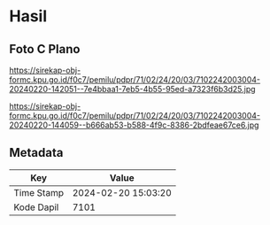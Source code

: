 # Hasil

## Foto C Plano

https://sirekap-obj-formc.kpu.go.id/f0c7/pemilu/pdpr/71/02/24/20/03/7102242003004-20240220-142051--7e4bbaa1-7eb5-4b55-95ed-a7323f6b3d25.jpg

https://sirekap-obj-formc.kpu.go.id/f0c7/pemilu/pdpr/71/02/24/20/03/7102242003004-20240220-144059--b666ab53-b588-4f9c-8386-2bdfeae67ce6.jpg


## Metadata

| Key        | Value               |
| ---------- | ------------------- |
| Time Stamp | 2024-02-20 15:03:20 |
| Kode Dapil | 7101                |



